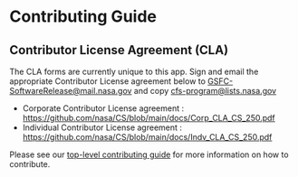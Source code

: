 # Contributing Guide

## Contributor License Agreement (CLA)
The CLA forms are currently unique to this app.
Sign and email the appropriate Contributor License agreement below to GSFC-SoftwareRelease@mail.nasa.gov and copy cfs-program@lists.nasa.gov
* Corporate Contributor License agreement : https://github.com/nasa/CS/blob/main/docs/Corp_CLA_CS_250.pdf
* Individual Contributor License agreement : https://github.com/nasa/CS/blob/main/docs/Indv_CLA_CS_250.pdf

Please see our [top-level contributing guide](https://github.com/nasa/cFS/blob/main/CONTRIBUTING.md) for more information on how to contribute. 

